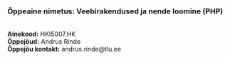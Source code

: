 <h3><strong>Õppeaine nimetus:</strong> Veebirakendused ja nende loomine (PHP)</h3><br>
<strong>Ainekood:</strong> HKI5007.HK<br>
<strong>Õppejõud:</strong> Andrus Rinde<br>
<strong>Õppejõu kontakt:</strong> andrus.rinde@tlu.ee
